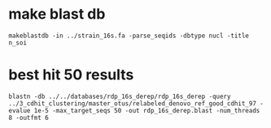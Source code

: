 # make blast db
```
makeblastdb -in ../strain_16s.fa -parse_seqids -dbtype nucl -title n_soi
```

# best hit 50 results
```
blastn -db ../../databases/rdp_16s_derep/rdp_16s_derep -query ../3_cdhit_clustering/master_otus/relabeled_denovo_ref_good_cdhit_97 -evalue 1e-5 -max_target_seqs 50 -out rdp_16s_derep.blast -num_threads 8 -outfmt 6
```
